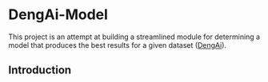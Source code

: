 # DengAi-Model

This project is an attempt at building a streamlined module for determining a model that produces the best results for a given dataset ([DengAi](https://www.drivendata.org/competitions/44/dengai-predicting-disease-spread/)). 

## Introduction
